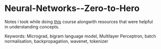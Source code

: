# Neural-Networks--Zero-to-Hero
Notes i took while doing [this](https://www.youtube.com/playlist?list=PLAqhIrjkxbuWI23v9cThsA9GvCAUhRvKZ) course alongwith resources that were helpful in understanding concepts.

Keywords: Micrograd, bigram language model, Multilayer Perceptron, batch normalisation, backpropagation, wavenet, tokenizer
